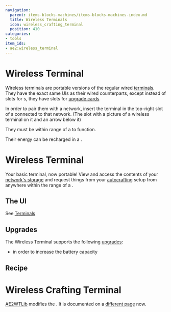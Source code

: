 ```yaml
---
navigation:
  parent: items-blocks-machines/items-blocks-machines-index.md
  title: Wireless Terminals
  icon: wireless_crafting_terminal
  position: 410
categories:
- tools
item_ids:
- ae2:wireless_terminal
---
```


# Wireless Terminal

<ItemImage id="wireless_terminal" scale="4" />


Wireless terminals are portable versions of the regular wired [terminals](terminals.md). They have the exact same UIs as their
wired counterparts, except instead of slots for <ItemLink id="view_cell" />s, they have slots for [upgrade cards](upgrade_cards.md)

In order to pair them with a network, insert the terminal in the top-right slot of a <ItemLink id="wireless_access_point" />
connected to that network. (The slot with a picture of a wireless terminal on it and an arrow below it)

They must be within range of a <ItemLink id="wireless_access_point" /> to function.

Their energy can be recharged in a <ItemLink id="charger" />.

# Wireless Terminal

<ItemImage id="wireless_terminal" scale="4" />

Your basic terminal, now portable! View and access the contents of your [network's storage](../ae2-mechanics/import-export-storage.md)
and request things from your [autocrafting](../ae2-mechanics/autocrafting.md) setup from anywhere within the range of a
<ItemLink id="wireless_access_point" />.

## The UI

See [Terminals](terminals.md)

## Upgrades

The Wireless Terminal supports the following [upgrades](upgrade_cards.md):

*   <ItemLink id="energy_card" /> in order to increase the battery capacity

## Recipe

<RecipeFor id="wireless_terminal" />

# Wireless Crafting Terminal

<ItemImage id="wireless_crafting_terminal" scale="4" />

[AE2WTLib](ae2wtlib:ae2wtlib/ae2wtlib-index.md) modifies the <ItemLink id="ae2:wireless_crafting_terminal" />.
It is documented on a [different page](ae2wtlib:ae2wtlib/wireless_crafting_terminal.md) now.
